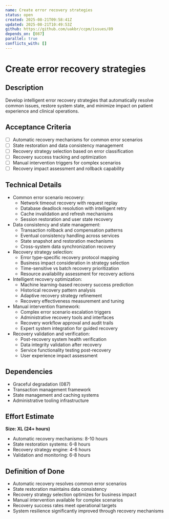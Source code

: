 ```yaml
---
name: Create error recovery strategies
status: open
created: 2025-08-21T09:58:41Z
updated: 2025-08-21T10:49:53Z
github: https://github.com/uakbr/ccpm/issues/89
depends_on: [087]
parallel: true
conflicts_with: []
---
```


# Create error recovery strategies

## Description
Develop intelligent error recovery strategies that automatically resolve common issues, restore system state, and minimize impact on patient experience and clinical operations.

## Acceptance Criteria
- [ ] Automatic recovery mechanisms for common error scenarios
- [ ] State restoration and data consistency management
- [ ] Recovery strategy selection based on error classification
- [ ] Recovery success tracking and optimization
- [ ] Manual intervention triggers for complex scenarios
- [ ] Recovery impact assessment and rollback capability

## Technical Details
- Common error scenario recovery:
  - Network timeout recovery with request replay
  - Database deadlock resolution with intelligent retry
  - Cache invalidation and refresh mechanisms
  - Session restoration and user state recovery
- Data consistency and state management:
  - Transaction rollback and compensation patterns
  - Eventual consistency handling across services
  - State snapshot and restoration mechanisms
  - Cross-system data synchronization recovery
- Recovery strategy selection:
  - Error type-specific recovery protocol mapping
  - Business impact consideration in strategy selection
  - Time-sensitive vs batch recovery prioritization
  - Resource availability assessment for recovery actions
- Intelligent recovery optimization:
  - Machine learning-based recovery success prediction
  - Historical recovery pattern analysis
  - Adaptive recovery strategy refinement
  - Recovery effectiveness measurement and tuning
- Manual intervention framework:
  - Complex error scenario escalation triggers
  - Administrative recovery tools and interfaces
  - Recovery workflow approval and audit trails
  - Expert system integration for guided recovery
- Recovery validation and verification:
  - Post-recovery system health verification
  - Data integrity validation after recovery
  - Service functionality testing post-recovery
  - User experience impact assessment

## Dependencies
- Graceful degradation (087)
- Transaction management framework
- State management and caching systems
- Administrative tooling infrastructure

## Effort Estimate
**Size: XL (24+ hours)**
- Automatic recovery mechanisms: 8-10 hours
- State restoration systems: 6-8 hours
- Recovery strategy engine: 4-6 hours
- Validation and monitoring: 6-8 hours

## Definition of Done
- Automatic recovery resolves common error scenarios
- State restoration maintains data consistency
- Recovery strategy selection optimizes for business impact
- Manual intervention available for complex scenarios
- Recovery success rates meet operational targets
- System resilience significantly improved through recovery mechanisms
